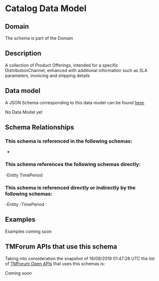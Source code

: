 # Catalog Data Model

## Domain

The  schema is part of the  Domain

## Description

A collection of Product Offerings, intended for a specific DistributionChannel, enhanced with additional information such as SLA parameters, invoicing and shipping details

## Data model

A JSON Schema corresponding to this data model can be found
[here](https://github.com/tmforum-rand/schemas/blob/master/Product/Catalog.schema.json).

No Data Model yet

## Schema Relationships

### This schema is referenced in the following schemas:

-

### This schema references the following schemas directly:

-Entity
TimePeriod

### This schema is referenced directly or indirectly by the following schemas:

-Entity
-TimePeriod



## Examples

Examples coming soon

## TMForum APIs that use this schema

Taking into consideration the snapshot of 18/09/2019 01:47:28 UTC the list of [TMForum Open APIs](https://www.tmforum.org/open-apis/) that uses this schemas is:

Coming soon